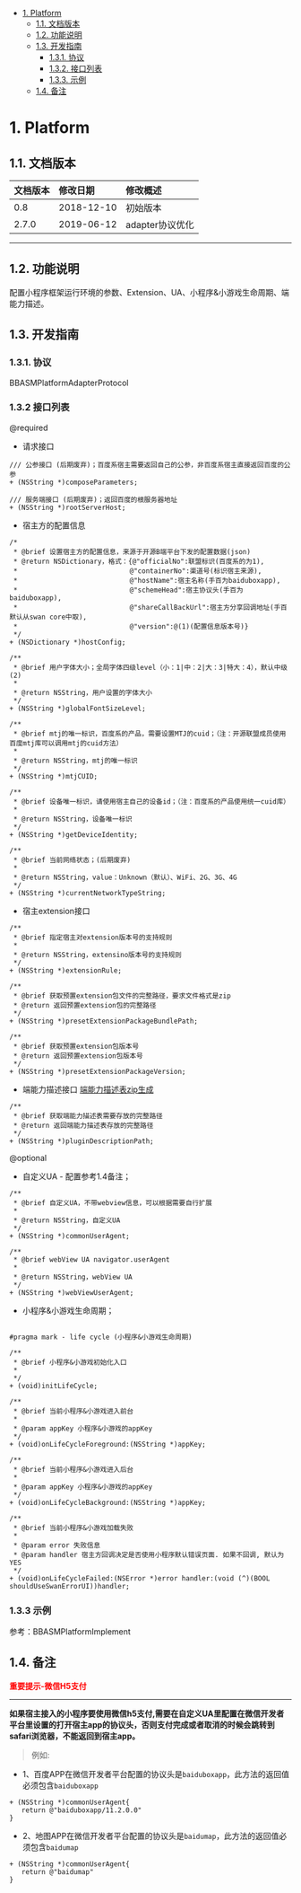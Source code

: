 <!-- TOC -->

- [1. Platform](#1)
    - [1.1. 文档版本](#11)
    - [1.2. 功能说明](#12)
    - [1.3. 开发指南](#13)
        - [1.3.1. 协议](#131)
        - [1.3.2. 接口列表](#132)
        - [1.3.3. 示例](#133)
    - [1.4. 备注](#14-备注)

<!-- /TOC -->

# <span id="1"> 1. Platform
## <span id="11"> 1.1. 文档版本

|文档版本|修改日期|修改概述|
|:--|:--|:--|
|0.8|2018-12-10|初始版本|
|2.7.0|2019-06-12|adapter协议优化|

--------------------------
## <span id="12"> 1.2. 功能说明
配置小程序框架运行环境的参数、Extension、UA、小程序&小游戏生命周期、端能力描述。

## <span id="13"> 1.3. 开发指南

### <span id="131"> 1.3.1. 协议
BBASMPlatformAdapterProtocol

### <span id="132"> 1.3.2 接口列表

@required

* 请求接口

```
/// 公参接口 (后期废弃)；百度系宿主需要返回自己的公参，非百度系宿主直接返回百度的公参
+ (NSString *)composeParameters;

/// 服务端接口 (后期废弃)；返回百度的根服务器地址
+ (NSString *)rootServerHost;
```

* 宿主方的配置信息

```
/*
 * @brief 设置宿主方的配置信息，来源于开源B端平台下发的配置数据(json)
 * @return NSDictionary，格式：{@"officialNo":联盟标识(百度系的为1),
 *                            @"containerNo":渠道号(标识宿主来源),
 *                            @"hostName":宿主名称(手百为baiduboxapp),
 *                            @"schemeHead":宿主协议头(手百为baiduboxapp),
 *                            @"shareCallBackUrl":宿主方分享回调地址(手百默认从swan core中取),
 *                            @"version":@(1)(配置信息版本号)}
 */
+ (NSDictionary *)hostConfig;

/**
 * @brief 用户字体大小；全局字体四级level（小：1|中：2|大：3|特大：4），默认中级(2)
 *
 * @return NSString，用户设置的字体大小
 */
+ (NSString *)globalFontSizeLevel;

/**
 * @brief mtj的唯一标识，百度系的产品，需要设置MTJ的cuid；（注：开源联盟成员使用百度mtj库可以调用mtj的cuid方法） 
 *
 * @return NSString，mtj的唯一标识
 */
+ (NSString *)mtjCUID;

/**
 * @brief 设备唯一标识，请使用宿主自己的设备id；（注：百度系的产品使用统一cuid库） 
 *
 * @return NSString，设备唯一标识
 */
+ (NSString *)getDeviceIdentity;

/**
 * @brief 当前网络状态；(后期废弃)
 *
 * @return NSString，value：Unknown（默认）、WiFi、2G、3G、4G
 */
+ (NSString *)currentNetworkTypeString;

```

* 宿主extension接口

```
/**
 * @brief 指定宿主对extension版本号的支持规则
 *
 * @return NSString，extensino版本号的支持规则
 */
+ (NSString *)extensionRule;

/**
 * @brief 获取预置extension包文件的完整路径，要求文件格式是zip
 * @return 返回预置extension包的完整路径
 */
+ (NSString *)presetExtensionPackageBundlePath;

/**
 * @brief 获取预置extension包版本号
 * @return 返回预置extension包版本号
 */
+ (NSString *)presetExtensionPackageVersion;

```

* 端能力描述接口 [端能力描述表zip生成](../接入步骤说明/端能力描述生成.md)

```
/**
 * @brief 获取端能力描述表需要存放的完整路径
 * @return 返回端能力描述表存放的完整路径
 */
+ (NSString *)pluginDescriptionPath;

```

@optional


* 自定义UA - 配置参考1.4备注；
  
```
/**
 * @brief 自定义UA，不带webview信息，可以根据需要自行扩展
 *
 * @return NSString，自定义UA
 */
+ (NSString *)commonUserAgent;

/**
 * @brief webView UA navigator.userAgent
 *
 * @return NSString，webView UA
 */
+ (NSString *)webViewUserAgent;

```

* 小程序&小游戏生命周期；

```

#pragma mark - life cycle (小程序&小游戏生命周期)

/**
 * @brief 小程序&小游戏初始化入口
 *
 */
+ (void)initLifeCycle;

/**
 * @brief 当前小程序&小游戏进入前台
 *
 * @param appKey 小程序&小游戏的appKey
 */
+ (void)onLifeCycleForeground:(NSString *)appKey;

/**
 * @brief 当前小程序&小游戏进入后台
 *
 * @param appKey 小程序&小游戏的appKey
 */
+ (void)onLifeCycleBackground:(NSString *)appKey;

/**
 * @brief 当前小程序&小游戏加载失败
 *
 * @param error 失败信息
 * @param handler 宿主方回调决定是否使用小程序默认错误页面. 如果不回调, 默认为YES
 */
+ (void)onLifeCycleFailed:(NSError *)error handler:(void (^)(BOOL shouldUseSwanErrorUI))handler;

```

### <span id="133"> 1.3.3 示例
参考：BBASMPlatformImplement

## <span id="14"> 1.4. 备注

<font color="#FF0000">**重要提示-微信H5支付**</font>
   
-------
**如果宿主接入的小程序要使用微信h5支付,需要在自定义UA里配置在微信开发者平台里设置的打开宿主app的协议头，否则支付完成或者取消的时候会跳转到safari浏览器，不能返回到宿主app。**

> 例如:

* 1、百度APP在微信开发者平台配置的协议头是`baiduboxapp`，此方法的返回值必须包含`baiduboxapp`

```
+ (NSString *)commonUserAgent{
   return @"baiduboxapp/11.2.0.0"
}
```
* 2、地图APP在微信开发者平台配置的协议头是`baidumap`，此方法的返回值必须包含`baidumap`

```
+ (NSString *)commonUserAgent{
   return @"baidumap"
}

```
